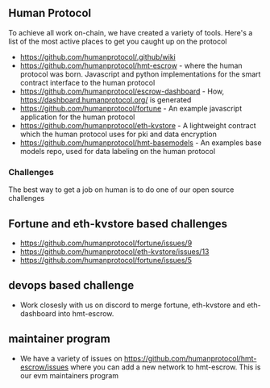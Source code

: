 ## Human Protocol

To achieve all work on-chain, we have created a variety of tools. Here's a list of the most active places to get you caught up on the protocol

- https://github.com/humanprotocol/.github/wiki
- https://github.com/humanprotocol/hmt-escrow - where the human protocol was born. Javascript and python implementations for the smart contract interface to the human protocol
- https://github.com/humanprotocol/escrow-dashboard - How, https://dashboard.humanprotocol.org/ is generated
- https://github.com/humanprotocol/fortune - An example javascript application for the human protocol
- https://github.com/humanprotocol/eth-kvstore - A lightweight contract which the human protocol uses for pki and data encryption
- https://github.com/humanprotocol/hmt-basemodels - An examples base models repo, used for data labeling on the human protocol


### Challenges
The best way to get a job on human is to do one of our open source challenges

## Fortune and eth-kvstore based challenges
- https://github.com/humanprotocol/fortune/issues/9
- https://github.com/humanprotocol/eth-kvstore/issues/13
- https://github.com/humanprotocol/fortune/issues/5

## devops based challenge
- Work closesly with us on discord to merge fortune, eth-kvstore and eth-dashboard into hmt-escrow.

## maintainer program
- We have a variety of issues on https://github.com/humanprotocol/hmt-escrow/issues where you can add a new network to hmt-escrow. This is our evm maintainers program 

